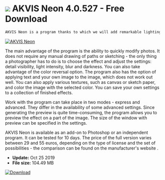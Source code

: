 # ![](https://cdn.softexe.net/static/icon/5/akvis-neon-8768.png) AKVIS Neon 4.0.527 - Free Download

```sh
AKVIS Neon is a program thanks to which we will add remarkable lighting effects to photos. Thanks to it, you can make animal fur shine, hair of the model will turn into flames, and night photos will look like fairy-tale landscapes. If we decide on other settings, the contours will take on a dark-comic character.
```
[![AKVIS Neon](https://gallery.dpcdn.pl/imgc/Tools/55951/g_-_420x350_1.5_-_x20141211120448_0.png)](https://softexe.net/win/multimedia/graphics-editors/akvis-neon:hgfh.html)

The main advantage of the program is the ability to quickly modify photos. It does not require any manual drawing of paths or sketching - the only thing a photographer has to do is to choose the effect and adjust the settings: detail visibility, light intensity, blur and darkness. You can also take advantage of the color reversal option. The program also has the option of applying text and your own image to the image, which does not work out well. You can also apply various textures, such as canvas or sketch paper, and color the image with the selected color. You can save your own settings to a collection of finished effects. 
 
 
 Work with the program can take place in two modes - express and advanced. They differ in the availability of some advanced settings. Since generating the preview is quite time-consuming, the program allows you to preview the effect on a part of the image. The size of the window with preview can be specified in the settings. 
 
 
 AKVIS Neon is available as an add-on to Photoshop or an independent program. It can be tested for 10 days. The price of the full version varies between 29 and 55 euros, depending on the type of license and the set of possibilities - the comparison can be found on the manufacturer's website .


- **Update:** Oct 25 2019
- **File size:** 104.49 MB

[![Download](https://cdn.softexe.net/static/img/download.png)](https://softexe.net/win/multimedia/graphics-editors/akvis-neon:hgfh.html)

